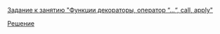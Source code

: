 [Задание к занятию "Функции декораторы, оператор “...“, call, apply"](https://github.com/Isbocha/bjs-2-homeworks/tree/main/8.decorators)

[Решение](https://github.com/Isbocha/bjs-2-homeworks/blob/main/8.decorators/task.js)